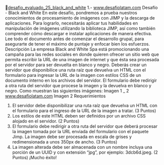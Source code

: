 🚀[desafio_evaluado_25_black_and_white](https://desafio_evaluado_25_black_and_white.onrender.com)
1.-
www.desafiolatam.com
Desafío - Black and White
En este desafío, pondremos a prueba nuestros conocimientos de procesamiento de imágenes
con JIMP y la descarga de aplicaciones. Para lograrlo, necesitarás aplicar tus habilidades en
manipulación de imágenes utilizando la biblioteca JIMP, así como también comprender cómo
descargar e instalar aplicaciones de manera efectiva.
Lee todo el documento antes de comenzar el desarrollo grupal, para asegurarte de tener el
máximo de puntaje y enfocar bien los esfuerzos.
Descripción
La empresa Black and White Spa está promocionando una campaña para las redes sociales
en donde quieren ofrecer un sitio web que permita escribir la URL de una imagen de internet
y que ésta sea procesada por el servidor para ser devuelta en blanco y negro.
Deberás crear un servidor que disponibilice una ruta raíz que devuelva un HTML con el
formulario para ingresar la URL de la imagen con estilos CSS de un documento interno en los
archivos del servidor. El formulario debe redirigir a otra ruta del servidor que procese la
imagen y la devuelva en blanco y negro. Como muestran las siguientes imágenes:
Imagen 1
_ 2
www.desafiolatam.com
Imagen 2
Requerimientos
1. El servidor debe disponibilizar una ruta raíz que devuelva un HTML con el formulario
para el ingreso de la URL de la imagen a tratar. (3 Puntos)
2. Los estilos de este HTML deben ser definidos por un archivo CSS alojado en el
servidor. (2 Puntos)
3. El formulario debe redirigir a otra ruta del servidor que deberá procesar la imagen
tomada por la URL enviada del formulario con el paquete Jimp. La imagen debe ser
procesada en escala de grises y redimensionada a unos 350px de ancho. (3 Puntos)
4. La imagen alterada debe ser almacenada con un nombre incluya una porción de un
UUID y con extensión “jpg”, por ejemplo: 3dcb6d.jpeg. (2 Puntos)
¡Mucho éxito! 
